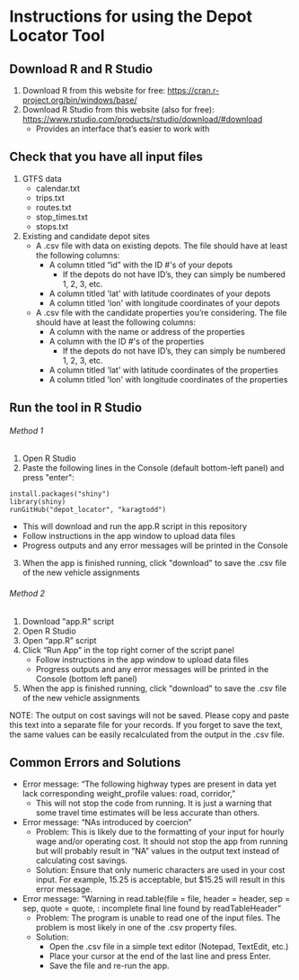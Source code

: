 # Instructions for using the Depot Locator Tool

## Download R and R Studio
1. Download R from this website for free: https://cran.r-project.org/bin/windows/base/
2. Download R Studio from this website (also for free): https://www.rstudio.com/products/rstudio/download/#download
   * Provides an interface that’s easier to work with

## Check that you have all input files
1. GTFS data
   * calendar.txt
   * trips.txt
   * routes.txt
   * stop_times.txt
   * stops.txt
2. Existing and candidate depot sites
   * A .csv file with data on existing depots. The file should have at least the following columns: 
     * A column titled “id” with the ID #'s of your depots 
        - If the depots do not have ID’s, they can simply be numbered 1, 2, 3, etc.
     * A column titled 'lat' with latitude coordinates of your depots 
     * A column titled 'lon' with longitude coordinates of your depots
   * A .csv file with the candidate properties you’re considering. The file should have at least the following columns:
     * A column with the name or address of the properties 
     * A column with the ID #'s of the properties 
        - If the depots do not have ID’s, they can simply be numbered 1, 2, 3, etc.		
     * A column titled 'lat' with latitude coordinates of the properties
     * A column titled 'lon' with longitude coordinates of the properties

## Run the tool in R Studio
###### Method 1
1. Open R Studio
2. Paste the following lines in the Console (default bottom-left panel) and press "enter":
```
install.packages("shiny")
library(shiny)
runGitHub("depot_locator", "karagtodd")
```
   * This will download and run the app.R script in this repository
   * Follow instructions in the app window to upload data files
   * Progress outputs and any error messages will be printed in the Console
3. When the app is finished running, click "download" to save the .csv file of the new vehicle assignments

###### Method 2
1. Download "app.R" script
2. Open R Studio
2. Open “app.R” script
3. Click “Run App” in the top right corner of the script panel
   * Follow instructions in the app window to upload data files
   * Progress outputs and any error messages will be printed in the Console (bottom left panel)
4. When the app is finished running, click "download" to save the .csv file of the new vehicle assignments

NOTE: The output on cost savings will not be saved. Please copy and paste this text into a separate file for your records. If you forget to save the text, the same values can be easily recalculated from the output in the .csv file.

## Common Errors and Solutions
* Error message: “The following highway types are present in data yet lack corresponding weight_profile values: road, corridor,”
  * This will not stop the code from running. It is just a warning that some travel time estimates will be less accurate than others.
* Error message: “NAs introduced by coercion”
  * Problem: This is likely due to the formatting of your input for hourly wage and/or operating cost. It should not stop the app from running but will probably result in “NA” values in the output text instead of calculating cost savings.
  * Solution: Ensure that only numeric characters are used in your cost input. For example, 15.25 is acceptable, but $15.25 will result in this error message.
* Error message: “Warning in read.table(file = file, header = header, sep = sep, quote = quote,  : incomplete final line found by readTableHeader”
  * Problem: The program is unable to read one of the input files. The problem is most likely in one of the .csv property files.
  * Solution:
    * Open the .csv file in a simple text editor (Notepad, TextEdit, etc.)
    * Place your cursor at the end of the last line and press Enter.
    * Save the file and re-run the app.
